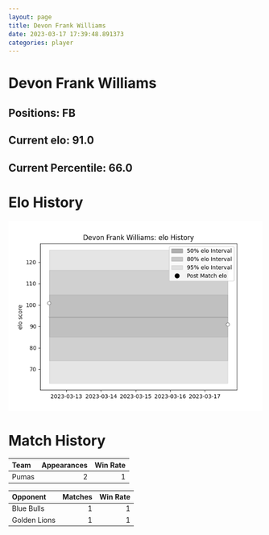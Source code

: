 ```yaml
---  
layout: page  
title: Devon Frank Williams  
date: 2023-03-17 17:39:48.891373  
categories: player  
---
```

# Devon Frank Williams

## Positions: FB

## Current elo: 91.0

## Current Percentile: 66.0

# Elo History


![elo history](history_DevonFrankWilliams.png)
# Match History


| Team   |   Appearances |   Win Rate |
|:-------|--------------:|-----------:|
| Pumas  |             2 |          1 |

| Opponent     |   Matches |   Win Rate |
|:-------------|----------:|-----------:|
| Blue Bulls   |         1 |          1 |
| Golden Lions |         1 |          1 |